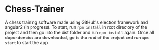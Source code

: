 # Chess-Trainer
A chess training software made using GitHub's electron framework and angular2 (in progress).
To start, run `npm install` in root directory of the project and then go into the dist folder and run `npm install` again.
Once all dependencies are downloaded, go to the root of the project and run `npm start` to start the app.